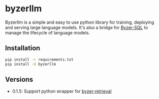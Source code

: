 # byzerllm 

Byzerllm is a simple and easy to use python library for training, deploying and serving large language models.
It's also a bridge for [Byzer-SQL](https://github.com/byzer-org/byzer-lang) to manage the lifecycle of language models.

## Installation

```bash
pip install -r requirements.txt
pip install -U byzerllm
```

## Versions

- 0.1.5: Support python wrapper for [byzer-retrieval](https://github.com/allwefantasy/byzer-retrieval)


